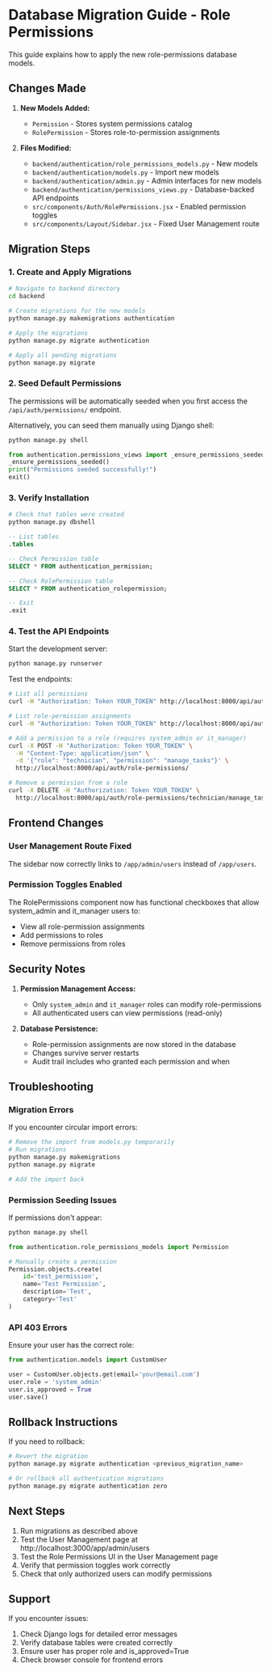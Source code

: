 # Database Migration Guide - Role Permissions

This guide explains how to apply the new role-permissions database models.

## Changes Made

1. **New Models Added:**
   - `Permission` - Stores system permissions catalog
   - `RolePermission` - Stores role-to-permission assignments

2. **Files Modified:**
   - `backend/authentication/role_permissions_models.py` - New models
   - `backend/authentication/models.py` - Import new models
   - `backend/authentication/admin.py` - Admin interfaces for new models
   - `backend/authentication/permissions_views.py` - Database-backed API endpoints
   - `src/components/Auth/RolePermissions.jsx` - Enabled permission toggles
   - `src/components/Layout/Sidebar.jsx` - Fixed User Management route

## Migration Steps

### 1. Create and Apply Migrations

```bash
# Navigate to backend directory
cd backend

# Create migrations for the new models
python manage.py makemigrations authentication

# Apply the migrations
python manage.py migrate authentication

# Apply all pending migrations
python manage.py migrate
```

### 2. Seed Default Permissions

The permissions will be automatically seeded when you first access the `/api/auth/permissions/` endpoint.

Alternatively, you can seed them manually using Django shell:

```bash
python manage.py shell
```

```python
from authentication.permissions_views import _ensure_permissions_seeded
_ensure_permissions_seeded()
print("Permissions seeded successfully!")
exit()
```

### 3. Verify Installation

```bash
# Check that tables were created
python manage.py dbshell
```

```sql
-- List tables
.tables

-- Check Permission table
SELECT * FROM authentication_permission;

-- Check RolePermission table
SELECT * FROM authentication_rolepermission;

-- Exit
.exit
```

### 4. Test the API Endpoints

Start the development server:

```bash
python manage.py runserver
```

Test the endpoints:

```bash
# List all permissions
curl -H "Authorization: Token YOUR_TOKEN" http://localhost:8000/api/auth/permissions/

# List role-permission assignments
curl -H "Authorization: Token YOUR_TOKEN" http://localhost:8000/api/auth/role-permissions/

# Add a permission to a role (requires system_admin or it_manager)
curl -X POST -H "Authorization: Token YOUR_TOKEN" \
  -H "Content-Type: application/json" \
  -d '{"role": "technician", "permission": "manage_tasks"}' \
  http://localhost:8000/api/auth/role-permissions/

# Remove a permission from a role
curl -X DELETE -H "Authorization: Token YOUR_TOKEN" \
  http://localhost:8000/api/auth/role-permissions/technician/manage_tasks/
```

## Frontend Changes

### User Management Route Fixed

The sidebar now correctly links to `/app/admin/users` instead of `/app/users`.

### Permission Toggles Enabled

The RolePermissions component now has functional checkboxes that allow system_admin and it_manager users to:
- View all role-permission assignments
- Add permissions to roles
- Remove permissions from roles

## Security Notes

1. **Permission Management Access:**
   - Only `system_admin` and `it_manager` roles can modify role-permissions
   - All authenticated users can view permissions (read-only)

2. **Database Persistence:**
   - Role-permission assignments are now stored in the database
   - Changes survive server restarts
   - Audit trail includes who granted each permission and when

## Troubleshooting

### Migration Errors

If you encounter circular import errors:

```bash
# Remove the import from models.py temporarily
# Run migrations
python manage.py makemigrations
python manage.py migrate

# Add the import back
```

### Permission Seeding Issues

If permissions don't appear:

```bash
python manage.py shell
```

```python
from authentication.role_permissions_models import Permission

# Manually create a permission
Permission.objects.create(
    id='test_permission',
    name='Test Permission',
    description='Test',
    category='Test'
)
```

### API 403 Errors

Ensure your user has the correct role:

```python
from authentication.models import CustomUser

user = CustomUser.objects.get(email='your@email.com')
user.role = 'system_admin'
user.is_approved = True
user.save()
```

## Rollback Instructions

If you need to rollback:

```bash
# Revert the migration
python manage.py migrate authentication <previous_migration_name>

# Or rollback all authentication migrations
python manage.py migrate authentication zero
```

## Next Steps

1. Run migrations as described above
2. Test the User Management page at http://localhost:3000/app/admin/users
3. Test the Role Permissions UI in the User Management page
4. Verify that permission toggles work correctly
5. Check that only authorized users can modify permissions

## Support

If you encounter issues:
1. Check Django logs for detailed error messages
2. Verify database tables were created correctly
3. Ensure user has proper role and is_approved=True
4. Check browser console for frontend errors

